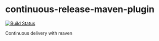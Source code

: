 # continuous-release-maven-plugin

[![Build Status](https://smartcode-opensource.ci.cloudbees.com/buildStatus/icon?job=continuous-release-maven-plugin)](https://smartcode-opensource.ci.cloudbees.com/job/continuous-release-maven-plugin/)

Continuous delivery with maven
